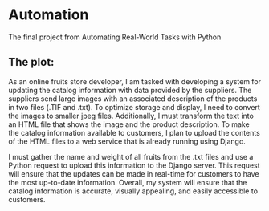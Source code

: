 # Automation
The final project from Automating Real-World Tasks with Python
## The plot:
As an online fruits store developer, I am tasked with developing a system for updating the catalog information with data provided by the suppliers. The suppliers send large images with an associated description of the products in two files (.TIF and .txt). To optimize storage and display, I need to convert the images to smaller jpeg files. Additionally, I must transform the text into an HTML file that shows the image and the product description. To make the catalog information available to customers, I plan to upload the contents of the HTML files to a web service that is already running using Django.

I must gather the name and weight of all fruits from the .txt files and use a Python request to upload this information to the Django server. This request will ensure that the updates can be made in real-time for customers to have the most up-to-date information. Overall, my system will ensure that the catalog information is accurate, visually appealing, and easily accessible to customers.
